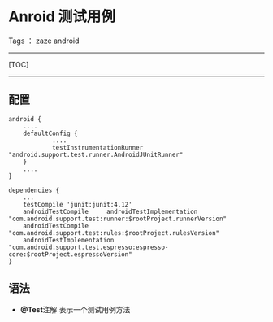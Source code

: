 # Anroid 测试用例

Tags ： zaze android

---

[TOC]

---

## 配置

```
android {
    ....
    defaultConfig {
            ....
            testInstrumentationRunner "android.support.test.runner.AndroidJUnitRunner"
    }
    ....
}

dependencies {
    ...
    testCompile 'junit:junit:4.12'
    androidTestCompile     androidTestImplementation "com.android.support.test:runner:$rootProject.runnerVersion"
    androidTestCompile "com.android.support.test:rules:$rootProject.rulesVersion"
    androidTestImplementation "com.android.support.test.espresso:espresso-core:$rootProject.espressoVersion"
}
```



## 语法

- **@Test**注解
表示一个测试用例方法


